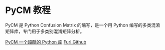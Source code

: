 # PyCM 教程

<show-structure depth="2"/>

PyCM 是 Python Confusion Matrix 的缩写，是一个用 Python 编写的多类混淆矩阵库，专门用于多类别混淆矩阵分析。


<seealso>
<category ref="ref_docs">
    <a href="https://mp.weixin.qq.com/s/_iCjS4Glalsa53_PtEb1RA">PyCM 一个超酷的 Python 库</a>
</category>
<category ref="ref_github">
    <a href="https://github.com/sepandhaghighi/pycm">Furl Github</a>
</category>
<category ref="ref_issues"></category>
<category ref="ref_hf"></category>
<category ref="ref_ms"></category>
</seealso>